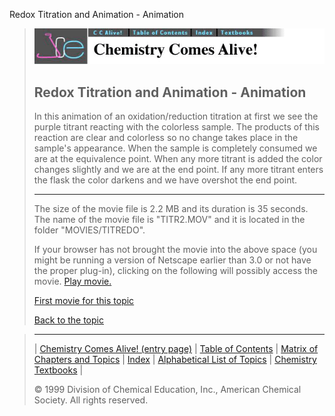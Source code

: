 





 Redox Titration and Animation - Animation
 



> ![Chemistry Comes Alive!](ccahead.gif)
> 
> 
> 
> 
> 
> 
> 
> 
> 
> ## Redox Titration and Animation - Animation
> 
> 
> 
> 
> 
> 
> 
> 
>   
> 
> 
> 
> 
> 
>  In this animation of an oxidation/reduction titration at first we see the purple titrant reacting with the colorless sample. The products of this reaction are clear and colorless so no change takes place in the sample's appearance. When the sample is completely consumed we are at the equivalence point. When any more titrant is added the color changes slightly and we are at the end point. If any more titrant enters the flask the color darkens and we have overshot the end point.
>  
> 
> 
> 
> 
> ---
> 
> 
>  The size of the movie file is 2.2 MB and its duration is 35 seconds. 
The name of the movie file is "TITR2.MOV" 
and it is located in the folder "MOVIES/TITREDO".
>  
> 
> 
> 
>  If your browser has not brought the movie into the above space
(you might be running a version of Netscape earlier than 3.0 or
not have the proper plug-in), clicking on the following will
possibly access the movie.
>  [Play movie.](../../MOVIES/TITREDO/TITR2.MOV) 
> 
> 
> 
> 
> [First movie for this topic](../../MVHTM/TITREDO/TITR1.HTM) 
> 
> 
> 
> 
> 
> 
> 
> [Back to the topic](../../MAIN/TITREDO/PAGE1.HTM)



> ---
> 
> 
>  |
>  [Chemistry Comes Alive! (entry page)](../../INDEX.HTM) 
>  |
>  [Table of Contents](../../CONTENTS.HTM) 
>  |
>  [Matrix of Chapters and Topics](../../MATRIX.HTM) 
>  |
>  [Index](../../WORDS.HTM) 
>  |
>  [Alphabetical List of Topics](../../ALPHATOP.HTM) 
>  |
>  [Chemistry Textbooks](../../BOOKS.HTM) 
>  |
>  
>  © 1999 Division of Chemical Education, Inc.,
American Chemical Society. All rights reserved.





